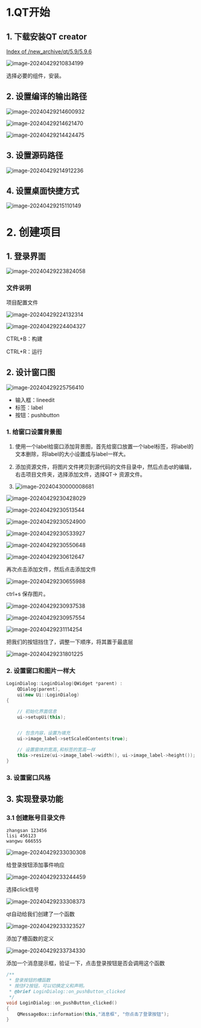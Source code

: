 # 1.QT开始

## 1. 下载安装QT creator

[Index of /new_archive/qt/5.9/5.9.6](https://download.qt.io/new_archive/qt/5.9/5.9.6/)

![image-20240429210834199](https://raw.githubusercontent.com/heihei180/temp_file/file/picgo/image-20240429210834199.png)

选择必要的组件，安装。

## 2. 设置编译的输出路径

![image-20240429214600932](https://raw.githubusercontent.com/heihei180/temp_file/file/picgo/image-20240429214600932.png)



![image-20240429214621470](https://raw.githubusercontent.com/heihei180/temp_file/file/picgo/image-20240429214621470.png)



![image-20240429214424475](https://raw.githubusercontent.com/heihei180/temp_file/file/picgo/image-20240429214424475.png)

## 3. 设置源码路径

![image-20240429214912236](https://raw.githubusercontent.com/heihei180/temp_file/file/picgo/image-20240429214912236.png)

## 4. 设置桌面快捷方式

![image-20240429215110149](https://raw.githubusercontent.com/heihei180/temp_file/file/picgo/image-20240429215110149.png)

# 2. 创建项目

## 1. 登录界面

![image-20240429223824058](https://raw.githubusercontent.com/heihei180/temp_file/file/picgo/image-20240429223824058.png)

### 文件说明

项目配置文件

![image-20240429224132314](https://raw.githubusercontent.com/heihei180/temp_file/file/picgo/image-20240429224132314.png)

![image-20240429224404327](https://raw.githubusercontent.com/heihei180/temp_file/file/picgo/image-20240429224404327.png)

CTRL+B：构建

CTRL+R：运行

## 2. 设计窗口图

![image-20240429225756410](https://raw.githubusercontent.com/heihei180/temp_file/file/picgo/image-20240429225756410.png)

- 输入框：lineedit
- 标签：label
- 按钮：pushbutton

### 1.  给窗口设置背景图

1. 使用一个label给窗口添加背景图，首先给窗口放置一个label标签，将label的文本删除，将label的大小设置成与label一样大。

2. 添加资源文件，将图片文件拷贝到源代码的文件目录中，然后点击qt的编辑，右击项目文件夹，选择添加文件，选择QT-> 资源文件。

   

3. ![image-20240430000008681](https://raw.githubusercontent.com/heihei180/temp_file/file/picgo/image-20240430000008681.png)

![image-20240429230428029](https://raw.githubusercontent.com/heihei180/temp_file/file/picgo/image-20240429230428029.png)

![image-20240429230513544](https://raw.githubusercontent.com/heihei180/temp_file/file/picgo/image-20240429230513544.png)

![image-20240429230524900](https://raw.githubusercontent.com/heihei180/temp_file/file/picgo/image-20240429230524900.png)

![image-20240429230533927](https://raw.githubusercontent.com/heihei180/temp_file/file/picgo/image-20240429230533927.png)

![image-20240429230550648](https://raw.githubusercontent.com/heihei180/temp_file/file/picgo/image-20240429230550648.png)

![image-20240429230612647](https://raw.githubusercontent.com/heihei180/temp_file/file/picgo/image-20240429230612647.png)

再次点击添加文件，然后点击添加文件

![image-20240429230655988](https://raw.githubusercontent.com/heihei180/temp_file/file/picgo/image-20240429230655988.png)

ctrl+s 保存图片。

![image-20240429230937538](https://raw.githubusercontent.com/heihei180/temp_file/file/picgo/image-20240429230937538.png)

![image-20240429230957554](https://raw.githubusercontent.com/heihei180/temp_file/file/picgo/image-20240429230957554.png)

![image-20240429231114254](https://raw.githubusercontent.com/heihei180/temp_file/file/picgo/image-20240429231114254.png)

把我们的按钮挡住了，调整一下顺序，将其置于最底层

![image-20240429231801225](https://raw.githubusercontent.com/heihei180/temp_file/file/picgo/image-20240429231801225.png)

### 2. 设置窗口和图片一样大

```cpp
LoginDialog::LoginDialog(QWidget *parent) :
    QDialog(parent),
    ui(new Ui::LoginDialog)
{

    // 初始化界面信息
    ui->setupUi(this);


    // 包含内容，设置为填充
    ui->image_label->setScaledContents(true);

    // 设置窗体的宽高,和标签的宽高一样
    this->resize(ui->image_label->width(), ui->image_label->height());
}
```

### 3. 设置窗口风格

## 3. 实现登录功能

### 3.1 创建账号目录文件

```text
zhangsan 123456
lisi 456123
wangwu 666555
```

![image-20240429233030308](https://raw.githubusercontent.com/heihei180/temp_file/file/picgo/image-20240429233030308.png)

给登录按钮添加事件响应



![image-20240429233244459](https://raw.githubusercontent.com/heihei180/temp_file/file/picgo/image-20240429233244459.png)

选择click信号

![image-20240429233308373](https://raw.githubusercontent.com/heihei180/temp_file/file/picgo/image-20240429233308373.png)

qt自动给我们创建了一个函数

![image-20240429233323527](https://raw.githubusercontent.com/heihei180/temp_file/file/picgo/image-20240429233323527.png)

添加了槽函数的定义

![image-20240429233734330](https://raw.githubusercontent.com/heihei180/temp_file/file/picgo/image-20240429233734330.png)

添加一个消息提示框，验证一下，点击登录按钮是否会调用这个函数

```cpp
/**
 * 登录按钮的槽函数
 * 按住F2按钮，可以切换定义和声明。
 * @brief LoginDialog::on_pushButton_clicked
 */
void LoginDialog::on_pushButton_clicked()
{
    QMessageBox::information(this,"消息框", "你点击了登录按钮");
}
```

